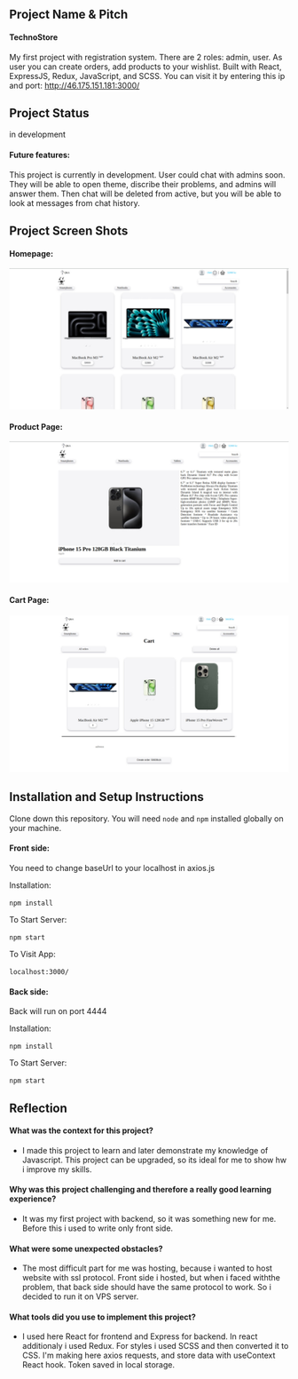 ## Project Name & Pitch

#### TechnoStore


My first project with registration system. There are 2 roles: admin, user. As user you can create orders, add products to your wishlist. Built with React, ExpressJS, Redux, JavaScript, and SCSS. You can visit it by entering this ip and port: http://46.175.151.181:3000/

## Project Status
in development

#### Future features:

This project is currently in development. User could chat with admins soon. They will be able to open theme, discribe their problems, and admins will answer them. Then chat will be deleted from active, but you will be able to look at messages from chat history.

## Project Screen Shots

#### Homepage:   

![Screenshots](./Screenshots/photo_2024-01-31_09-17-51.jpg)

#### Product Page:

![Screenshots](./Screenshots/photo_2024-01-31_09-22-09.jpg)

#### Cart Page:

![Screenshots](./Screenshots/photo_2024-01-31_09-23-44.jpg)

## Installation and Setup Instructions

Clone down this repository. You will need `node` and `npm` installed globally on your machine.  

#### Front side:  

You need to change baseUrl to your localhost in axios.js

Installation:

`npm install`  

To Start Server:

`npm start`  

To Visit App:

`localhost:3000/`  

#### Back side:

Back will run on port 4444

Installation:

`npm install`

To Start Server:

`npm start`

## Reflection

  #### What was the context for this project?
  -	I made this project to learn and later demonstrate my knowledge of Javascript. This project can be upgraded, so its ideal for me to show hw i improve my skills.
  #### Why was this project challenging and therefore a really good learning experience?
  -	It was my first project with backend, so it was something new for me. Before this i used to write only front side.
  #### What were some unexpected obstacles?
  - The most difficult part for me was hosting, because i wanted to host website with ssl protocol. Front side i hosted, but when i faced withthe problem, that back side should have the same protocol to work. So i decided to run it on VPS server.
  #### What tools did you use to implement this project?
  - I used here React for frontend and Express for backend. In react additionaly i used Redux. For styles i used SCSS and then converted it to CSS. I'm making here axios requests, and store data with useContext React hook. Token saved in local storage.
